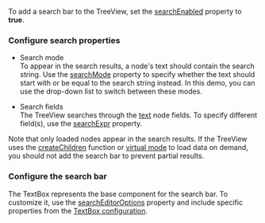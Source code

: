 To add a search bar to the TreeView, set the [searchEnabled](/Documentation/ApiReference/UI_Components/dxTreeView/Configuration/#searchEnabled) property to **true**.

### Configure search properties
* Search mode         
To appear in the search results, a node's text should contain the search string. Use the [searchMode](/Documentation/ApiReference/UI_Components/dxTreeView/Configuration/#searchMode) property to specify whether the text should start with or be equal to the search string instead. In this demo, you can use the drop-down list to switch between these modes.

* Search fields             
The TreeView searches through the [text](/Documentation/ApiReference/UI_Components/dxTreeView/Node/#text) node fields. To specify different field(s), use the [searchExpr](/Documentation/ApiReference/UI_Components/dxTreeView/Configuration/#searchExpr) property.

Note that only loaded nodes appear in the search results. If the TreeView uses the [createChildren](/Documentation/ApiReference/UI_Components/dxTreeView/Configuration/#createChildren) function or [virtual mode](/Documentation/ApiReference/UI_Components/dxTreeView/Configuration/#virtualModeEnabled) to load data on demand, you should not add the search bar to prevent partial results. 

### Configure the search bar
The TextBox represents the base component for the search bar. To customize it, use the [searchEditorOptions](/Documentation/ApiReference/UI_Components/dxTreeView/Configuration/#searchEditorOptions) property and include specific properties from the [TextBox configuration](/Documentation/ApiReference/UI_Components/dxTextBox/Configuration/).

